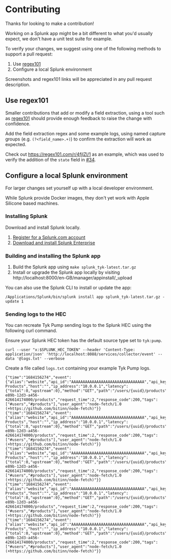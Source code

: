 # Contributing

Thanks for looking to make a contribution!

Working on a Splunk app might be a bit different to what you'd usually expect, we don't have a unit test suite for example.

To verify your changes, we suggest using one of the following methods to support a pull request:

1. Use [regex101](https://regex101.com/)
2. Configure a local Splunk environment

Screenshots and regex101 links will be appreciated in any pull request description.

## Use regex101

Smaller contributions that add or modify a field extraction, using a tool such as [regex101](https://regex101.com/) should provide enough feedback to raise the change with confidence.

Add the field extraction regex and some example logs, using named capture groups (e.g. `(?<field_name>.+)`) to confirm the extraction will work as expected.

Check out https://regex101.com/r/4fjIZl/1 as an example, which was used to verify the addition of the `state` field in [#34](https://github.com/Financial-Times/splunk-heroku/pull/34).

## Configure a local Splunk environment

For larger changes set yourself up with a local developer environment.

While Splunk provide Docker images, they don't yet work with Apple Silicone based machines.

### Installing Splunk

Download and install Splunk locally.

1. [Register for a Splunk.com account](https://www.splunk.com/page/sign_up)
2. [Download and install Splunk Enterprise](https://www.splunk.com/en_us/download/splunk-enterprise.html?locale=en_us)

### Building and installing the Splunk app

1. Build the Splunk app using `make splunk_tyk-latest.tar.gz`
2. Install or upgrade the Splunk app locally by visiting http://localhost:8000/en-GB/manager/appinstall/_upload

You can also use the Splunk CLI to install or update the app:

```
/Applications/Splunk/bin/splunk install app splunk_tyk-latest.tar.gz -update 1
```

### Sending logs to the HEC

You can recreate Tyk Pump sending logs to the Splunk HEC using the following curl command.

Ensure your Splunk HEC token has the default source type set to `tyk:pump`.

```shell
curl --user "x:$SPLUNK_HEC_TOKEN" --header 'Content-Type: application/json' 'http://localhost:8088/services/collector/event' --data '@logs.txt' --verbose
```

Create a file called `logs.txt` containing your example Tyk Pump logs.

```
{"time":"1684156274","event":{"alias":"website","api_id":"AAAAAAAAAAAAAAAAAAAAAAAAAAAAAAAA","api_key":"****AAAAAAAAAA","api_name":"User Products","host":"","ip_address":"10.0.0.1","latency":{"total":0,"upstream":0},"method":"GET","path":"/users/{uuid}/products","raw_path":"/users/123e4567-e89b-12d3-a456-426614174000/products","request_time":2,"response_code":200,"tags":["#users","#products"],"user_agent":"node-fetch/1.0 (+https://github.com/bitinn/node-fetch)"}}
{"time":"1684156274","event":{"alias":"website","api_id":"AAAAAAAAAAAAAAAAAAAAAAAAAAAAAAAA","api_key":"****AAAAAAAAAA","api_name":"User Products","host":"","ip_address":"10.0.0.1","latency":{"total":0,"upstream":0},"method":"GET","path":"/users/{uuid}/products","raw_path":"/users/123e4567-e89b-12d3-a456-426614174000/products","request_time":2,"response_code":200,"tags":["#users","#products"],"user_agent":"node-fetch/1.0 (+https://github.com/bitinn/node-fetch)"}}
{"time":"1684156274","event":{"alias":"website","api_id":"AAAAAAAAAAAAAAAAAAAAAAAAAAAAAAAA","api_key":"****AAAAAAAAAA","api_name":"User Products","host":"","ip_address":"10.0.0.1","latency":{"total":0,"upstream":0},"method":"GET","path":"/users/{uuid}/products","raw_path":"/users/123e4567-e89b-12d3-a456-426614174000/products","request_time":2,"response_code":200,"tags":["#users","#products"],"user_agent":"node-fetch/1.0 (+https://github.com/bitinn/node-fetch)"}}
{"time":"1684156274","event":{"alias":"website","api_id":"AAAAAAAAAAAAAAAAAAAAAAAAAAAAAAAA","api_key":"****AAAAAAAAAA","api_name":"User Products","host":"","ip_address":"10.0.0.1","latency":{"total":0,"upstream":0},"method":"GET","path":"/users/{uuid}/products","raw_path":"/users/123e4567-e89b-12d3-a456-426614174000/products","request_time":2,"response_code":200,"tags":["#users","#products"],"user_agent":"node-fetch/1.0 (+https://github.com/bitinn/node-fetch)"}}
{"time":"1684156274","event":{"alias":"website","api_id":"AAAAAAAAAAAAAAAAAAAAAAAAAAAAAAAA","api_key":"****AAAAAAAAAA","api_name":"User Products","host":"","ip_address":"10.0.0.1","latency":{"total":0,"upstream":0},"method":"GET","path":"/users/{uuid}/products","raw_path":"/users/123e4567-e89b-12d3-a456-426614174000/products","request_time":2,"response_code":200,"tags":["#users","#products"],"user_agent":"node-fetch/1.0 (+https://github.com/bitinn/node-fetch)"}}
```
